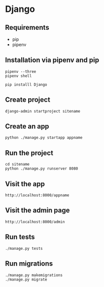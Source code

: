 # Django

## Requirements

 * pip
 * pipenv


## Installation via pipenv and pip

```
pipenv --three
pipenv shell
```

```
pip installl Django
```

## Create project

```
django-admin startproject sitename
```

## Create an app

```
python ./manage.py startapp appname
```

## Run the project

```
cd sitename
python ./manage.py runserver 8080
```

## Visit the app

```
http://localhost:8000/appname
```

## Visit the admin page

```
http://localhost:8000/admin
```

## Run tests
```
./manage.py tests
```

## Run migrations

```
./manage.py makemigrations 
./manage.py migrate 
```
